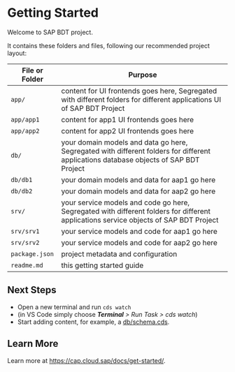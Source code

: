 # Getting Started

Welcome to SAP BDT project.

It contains these folders and files, following our recommended project layout:

File or Folder | Purpose
---------|----------
`app/` | content for UI frontends goes here, Segregated with different folders for different applications UI of SAP BDT Project
`app/app1` | content for app1 UI frontends goes here
`app/app2` | content for app2 UI frontends goes here
`db/` | your domain models and data go here, Segregated with different folders for different applications database objects of SAP BDT Project
`db/db1` | your domain models and data for aap1 go here
`db/db2` | your domain models and data for aap2 go here
`srv/` | your service models and code go here, Segregated with different folders for different applications service objects of SAP BDT Project
`srv/srv1` | your service models and code for aap1 go here
`srv/srv2` | your service models and code for aap2 go here
`package.json` | project metadata and configuration
`readme.md` | this getting started guide


## Next Steps

- Open a new terminal and run `cds watch` 
- (in VS Code simply choose _**Terminal** > Run Task > cds watch_)
- Start adding content, for example, a [db/schema.cds](db/schema.cds).


## Learn More

Learn more at https://cap.cloud.sap/docs/get-started/.

